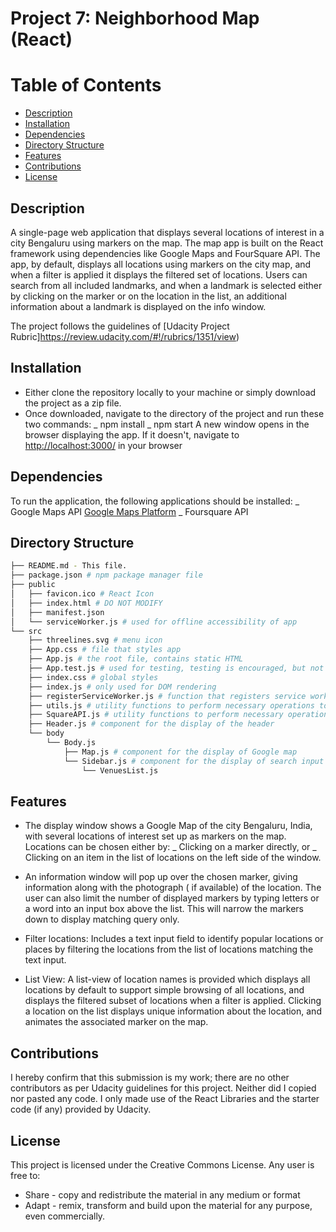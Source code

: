 # Project 7: Neighborhood Map (React)

# Table of Contents

-   [Description](#description)
-   [Installation](#installation)
-   [Dependencies](#dependencies)
-   [Directory Structure](#directory-structure)
-   [Features](#features)
-   [Contributions](#contributions)
-   [License](#license)

## Description

A single-page web application that displays several locations of interest in a city Bengaluru using markers on the map. The map app is built on the React framework using dependencies like Google Maps and FourSquare API. The app, by default, displays all locations using markers on the city map, and when a filter is applied it displays the filtered set of locations. Users can search from all included landmarks, and when a landmark is selected either by clicking on the marker or on the location in the list, an additional information about a landmark is displayed on the info window.

The project follows the guidelines of [Udacity Project Rubric]https://review.udacity.com/#!/rubrics/1351/view)

## Installation

-   Either clone the repository locally to your machine or simply download the project as a zip file.
-   Once downloaded, navigate to the directory of the project and run these two commands:
    _ npm install
    _ npm start
    A new window opens in the browser displaying the app. If it doesn't, navigate to [http://localhost:3000/](http://localhost:3000/) in your browser

## Dependencies

To run the application, the following applications should be installed:
_ Google Maps API [Google Maps Platform](https://developers.google.com/maps/documentation/)
_ Foursquare API [](https://foursquare.com/)

## Directory Structure

```bash
├── README.md - This file.
├── package.json # npm package manager file
├── public
│   ├── favicon.ico # React Icon
│   ├── index.html # DO NOT MODIFY
│   ├── manifest.json
│   └── serviceWorker.js # used for offline accessibility of app
└── src
    ├── threelines.svg # menu icon
    ├── App.css # file that styles app
    ├── App.js # the root file, contains static HTML
    ├── App.test.js # used for testing, testing is encouraged, but not required
    ├── index.css # global styles
    ├── index.js # only used for DOM rendering
    ├── registerServiceWorker.js # function that registers service worker
    ├── utils.js # utility functions to perform necessary operations to render Map using the backend Google Map API
    ├── SquareAPI.js # utility functions to perform necessary operations on the backend Foursquare API
    ├── Header.js # component for the display of the header
    └── body
	    └── Body.js
	        ├── Map.js # component for the display of Google map
            └── Sidebar.js # component for the display of search input field and venue list
                └── VenuesList.js
```

## Features

-   The display window shows a Google Map of the city Bengaluru, India, with several locations of interest set up as markers on the map. Locations can be chosen either by:
    _ Clicking on a marker directly, or
    _ Clicking on an item in the list of locations on the left side of the window.

-   An information window will pop up over the chosen marker, giving information along with the photograph ( if available) of the location. The user can also limit the number of displayed markers by typing letters or a word into an input box above the list. This will narrow the markers down to display matching query only.

-   Filter locations: Includes a text input field to identify popular locations or places by filtering the locations from the list of locations matching the text input.

-   List View: A list-view of location names is provided which displays all locations by default to support simple browsing of all locations, and displays the filtered subset of locations when a filter is applied. Clicking a location on the list displays unique information about the location, and animates the associated marker on the map.

## Contributions

I hereby confirm that this submission is my work; there are no other contributors as per Udacity guidelines for this project. Neither did I copied nor pasted any code. I only made use of the React Libraries and the starter code (if any) provided by Udacity.

## License

This project is licensed under the Creative Commons License. Any user is free to:

-   Share - copy and redistribute the material in any medium or format
-   Adapt - remix, transform and build upon the material for any purpose, even commercially.
